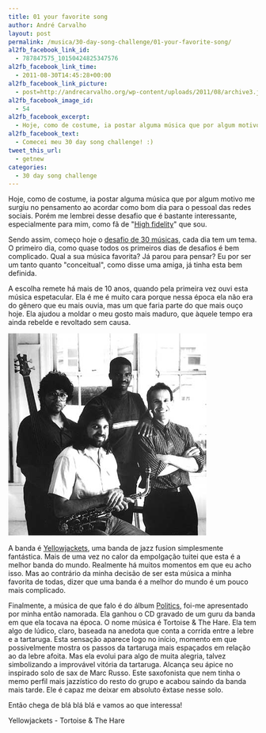 ```yaml
---
title: 01 your favorite song
author: André Carvalho
layout: post
permalink: /musica/30-day-song-challenge/01-your-favorite-song/
al2fb_facebook_link_id:
  - 787847575_10150424825347576
al2fb_facebook_link_time:
  - 2011-08-30T14:45:28+00:00
al2fb_facebook_link_picture:
  - post=http://andrecarvalho.org/wp-content/uploads/2011/08/archive3.jpg
al2fb_facebook_image_id:
  - 54
al2fb_facebook_excerpt:
  - Hoje, como de costume, ia postar alguma música que por algum motivo me surgiu no pensamento ao acordar como bom dia para o pessoal das redes sociais. Porém me lembrei desse desafio…
al2fb_facebook_text:
  - Comecei meu 30 day song challenge! :)
tweet_this_url:
  - getnew
categories:
  - 30 day song challenge
---
```


Hoje, como de costume, ia postar alguma música que por algum motivo me surgiu no pensamento ao acordar como bom dia para o pessoal das redes sociais. Porém me lembrei desse desafio que é bastante interessante, especialmente para mim, como fã de "[High fidelity](http://www.imdb.com/title/tt0146882/)" que sou.

Sendo assim, começo hoje o [desafio de 30 músicas](http://www.facebook.com/pages/30-Day-Song-Challenge/120874111270003), cada dia tem um tema. O primeiro dia, como quase todos os primeiros dias de desafios é bem complicado. Qual a sua música favorita? Já parou para pensar? Eu por ser um tanto quanto "conceitual", como disse uma amiga, já tinha esta bem definida.

A escolha remete há mais de 10 anos, quando pela primeira vez ouvi esta música espetacular. Ela é me é muito cara porque nessa época ela não era do gênero que eu mais ouvia, mas um que faria parte do que mais ouço hoje. Ela ajudou a moldar o meu gosto mais maduro, que àquele tempo era ainda rebelde e revoltado sem causa.

[![Yellowjackets](/wp-content/uploads/2011/08/archive3.jpg)](http://www.yellowjackets.dds.nl/Russo.htm)

A banda é [Yellowjackets](http://www.yellowjackets.com/), uma banda de jazz fusion simplesmente fantástica. Mais de uma vez no calor da empolgação tuitei que esta é a melhor banda do mundo. Realmente há muitos momentos em que eu acho isso. Mas ao contrário da minha decisão de ser esta música a minha favorita de todas, dizer que uma banda é a melhor do mundo é um pouco mais complicado.

Finalmente, a música de que falo é do álbum [Politics](http://www.yellowjackets.com/discography/YJ/7), foi-me apresentado por minha então namorada. Ela ganhou o CD gravado de um guru da banda em que ela tocava na época. O nome música é Tortoise & The Hare. Ela tem algo de lúdico, claro, baseada na anedota que conta a corrida entre a lebre e a tartaruga. Esta sensação aparece logo no início, momento em que possivelmente mostra os passos da tartaruga mais espaçados em relação ao da lebre afoita. Mas ela evolui para algo de muita alegria, talvez simbolizando a improvável vitória da tartaruga. Alcança seu ápice no inspirado solo de sax de Marc Russo. Este saxofonista que nem tinha o memo perfil mais jazzístico do resto do grupo e acabou saindo da banda mais tarde. Ele é capaz me deixar em absoluto êxtase nesse solo.

Então chega de blá blá blá e vamos ao que interessa!



Yellowjackets - Tortoise & The Hare
